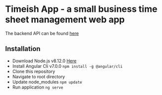 # Timeish App - a small business time sheet management web app

The backend API can be found [here](https://github.com/linhub15/timeish-api)

## Installation
* Download Node.js v8.12.0 [Here](https://nodejs.org/en/)
* Install Angular Cli v7.0.0 `npm install -g @angular/cli`
* Clone this repository
* Navigate to root directory
* Update node_modules `npm update`
* Run application `ng serve`
